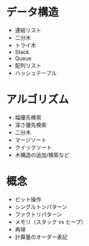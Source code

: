 # データ構造
* 連結リスト
* 二分木
* トライ木
* Stack
* Queue
* 配列リスト
* ハッシュテーブル

# アルゴリズム
* 幅優先検索
* 深さ優先検索
* 二分木
* マージソート
* クイックソート
* 木構造の追加/検索など

# 概念
* ビット操作
* シングルトンパターン
* ファクトリパターン
* メモリ（スタック vs ヒープ）
* 再帰
* 計算量のオーダー表記



 